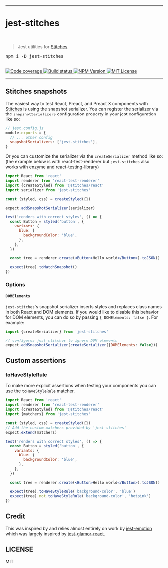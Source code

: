 <hr>
  <h1>jest-stitches</h1>
  <br/>
  <blockquote>Jest utilities for <a href="https://stitches.dev">Stitches</a></blockquote>
  
  <pre>npm i -D jest-stitches</pre>
  <br/>
  <a aria-label="Code coverage report" href="https://codecov.io/gh/jaredLunde/jest-stitches">
    <img alt="Code coverage" src="https://img.shields.io/codecov/c/gh/jaredLunde/jest-stitches?style=for-the-badge&labelColor=24292e">
  </a>
  <a aria-label="Build status" href="https://travis-ci.com/jaredLunde/jest-stitches">
    <img alt="Build status" src="https://img.shields.io/travis/com/jaredLunde/jest-stitches?style=for-the-badge&labelColor=24292e">
  </a>
  <a aria-label="NPM version" href="https://www.npmjs.com/package/jest-stitches">
    <img alt="NPM Version" src="https://img.shields.io/npm/v/jest-stitches?style=for-the-badge&labelColor=24292e">
  </a>
  <a aria-label="License" href="https://jaredlunde.mit-license.org/">
    <img alt="MIT License" src="https://img.shields.io/npm/l/jest-stitches?style=for-the-badge&labelColor=24292e">
  </a>

<hr>

## Stitches snapshots

The easiest way to test React, Preact, and Preact X components with [Stitches](https://stitches.dev) is using the snapshot serializer. You can register the serializer via the `snapshotSerializers` configuration property in your jest configuration like so:

```js
// jest.config.js
module.exports = {
  // ... other config
  snapshotSerializers: ['jest-stitches'],
}
```

Or you can customize the serializer via the `createSerializer` method like so: (the example below is with react-test-renderer but `jest-stitches` also works with enzyme and react-testing-library)

```jsx harmony
import React from 'react'
import renderer from 'react-test-renderer'
import {createStyled} from '@stitches/react'
import serializer from 'jest-stitches'

const {styled, css} = createStyled({})

expect.addSnapshotSerializer(serializer)

test('renders with correct styles', () => {
  const Button = styled('button', {
    variants: {
      blue: {
        backgroundColor: 'blue',
      },
    },
  })

  const tree = renderer.create(<Button>Hello world</Button>).toJSON()

  expect(tree).toMatchSnapshot()
})
```

### Options

#### `DOMElements`

`jest-stitches`'s snapshot serializer inserts styles and replaces class names in both React and DOM elements. If you would like to disable this behavior for DOM elements, you can do so by passing `{ DOMElements: false }`. For example:

```jsx
import {createSerializer} from 'jest-stitches'

// configures jest-stitches to ignore DOM elements
expect.addSnapshotSerializer(createSerializer({DOMElements: false}))
```

## Custom assertions

### toHaveStyleRule

To make more explicit assertions when testing your components you can use the `toHaveStyleRule` matcher.

```jsx harmony
import React from 'react'
import renderer from 'react-test-renderer'
import {createStyled} from '@stitches/react'
import {matchers} from 'jest-stitches'

const {styled, css} = createStyled({})
// Add the custom matchers provided by 'jest-stitches'
expect.extend(matchers)

test('renders with correct styles', () => {
  const Button = styled('button', {
    variants: {
      blue: {
        backgroundColor: 'blue',
      },
    },
  })

  const tree = renderer.create(<Button>Hello world</Button>).toJSON()

  expect(tree).toHaveStyleRule('background-color', 'blue')
  expect(tree).not.toHaveStyleRule('background-color', 'hotpink')
})
```

## Credit

This was inspired by and relies almost entirely on work by [jest-emotion](https://github.com/emotion-js/emotion/tree/master/packages/jest-emotion)
which was largely inspired by [jest-glamor-react](https://github.com/kentcdodds/jest-glamor-react).

## LICENSE

MIT
